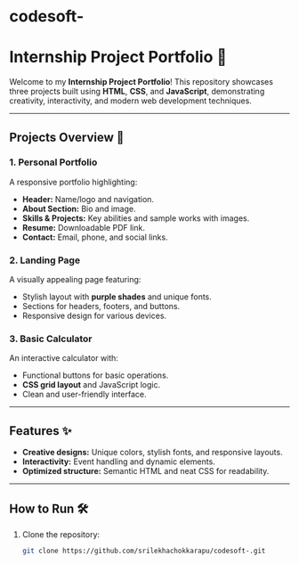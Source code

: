 # codesoft-

# Internship Project Portfolio 🚀

Welcome to my **Internship Project Portfolio**! This repository showcases three projects built using **HTML**, **CSS**, and **JavaScript**, demonstrating creativity, interactivity, and modern web development techniques.

---

## Projects Overview 🎯

### 1. Personal Portfolio  
A responsive portfolio highlighting:  
- **Header:** Name/logo and navigation.  
- **About Section:** Bio and image.  
- **Skills & Projects:** Key abilities and sample works with images.  
- **Resume:** Downloadable PDF link.  
- **Contact:** Email, phone, and social links.  

### 2. Landing Page  
A visually appealing page featuring:  
- Stylish layout with **purple shades** and unique fonts.  
- Sections for headers, footers, and buttons.  
- Responsive design for various devices.

### 3. Basic Calculator  
An interactive calculator with:  
- Functional buttons for basic operations.  
- **CSS grid layout** and JavaScript logic.  
- Clean and user-friendly interface.

---

## Features ✨

- **Creative designs:** Unique colors, stylish fonts, and responsive layouts.  
- **Interactivity:** Event handling and dynamic elements.  
- **Optimized structure:** Semantic HTML and neat CSS for readability.

---

## How to Run 🛠️

1. Clone the repository:  
   ```bash
   git clone https://github.com/srilekhachokkarapu/codesoft-.git
